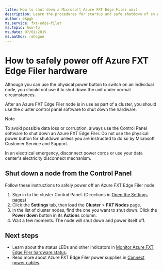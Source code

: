```yaml
---
title: How to shut down a Microsoft Azure FXT Edge Filer unit  
description: Learn the procedures for startup and safe shutdown of an Azure FXT Edge Filer node by using the cluster control panel software.
author: ekpgh
ms.service: fxt-edge-filer
ms.topic: how-to
ms.date: 07/01/2019
ms.author: rohogue
---
```


# How to safely power off Azure FXT Edge Filer hardware

Although you can use the physical power button to switch on an individual node, you should not use it to shut down the unit under normal circumstances.

After an Azure FXT Edge Filer node is in use as part of a cluster, you should use the cluster control panel software to shut down the hardware. 

> [!NOTE] 
> To avoid possible data loss or corruption, always use the Control Panel software to shut down an Azure FXT Edge Filer. Do not use the physical power button for shutdown unless you are instructed to do so by Microsoft Customer Service and Support.
> 
> In an electrical emergency, disconnect power cords or use your data center's electricity disconnect mechanism.

## Shut down a node from the Control Panel

Follow these instructions to safely power off an Azure FXT Edge Filer node:

1. Sign in to the cluster Control Panel. (Directions in [Open the Settings pages](fxt-cluster-create.md#open-the-settings-pages))
1. Click the **Settings** tab, then load the **Cluster** > **FXT Nodes** page.
1. In the list of cluster nodes, find the one you want to shut down. Click the **Power down** button in its **Actions** column. 
1. Wait a few moments. The node will shut down and power itself off.

## Next steps

* Learn about the status LEDs and other indicators in [Monitor Azure FXT Edge Filer hardware status](fxt-monitor.md).
* Read more about Azure FXT Edge Filer power supplies in [Connect power cables](fxt-network-power.md#connect-power-cables).
